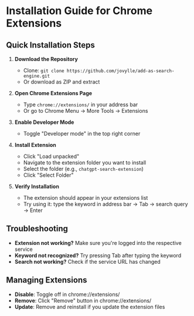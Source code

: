 # Installation Guide for Chrome Extensions

## Quick Installation Steps

1. **Download the Repository**
   - Clone: `git clone https://github.com/jovylle/add-as-search-engine.git`
   - Or download as ZIP and extract

2. **Open Chrome Extensions Page**
   - Type `chrome://extensions/` in your address bar
   - Or go to Chrome Menu → More Tools → Extensions

3. **Enable Developer Mode**
   - Toggle "Developer mode" in the top right corner

4. **Install Extension**
   - Click "Load unpacked"
   - Navigate to the extension folder you want to install
   - Select the folder (e.g., `chatgpt-search-extension`)
   - Click "Select Folder"

5. **Verify Installation**
   - The extension should appear in your extensions list
   - Try using it: type the keyword in address bar → Tab → search query → Enter

## Troubleshooting

- **Extension not working?** Make sure you're logged into the respective service
- **Keyword not recognized?** Try pressing Tab after typing the keyword
- **Search not working?** Check if the service URL has changed

## Managing Extensions

- **Disable**: Toggle off in chrome://extensions/
- **Remove**: Click "Remove" button in chrome://extensions/
- **Update**: Remove and reinstall if you update the extension files